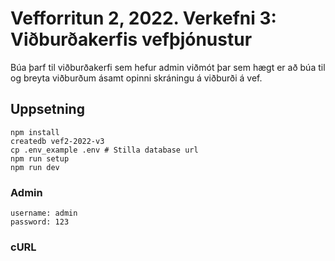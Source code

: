 # Vefforritun 2, 2022. Verkefni 3: Viðburðakerfis vefþjónustur

Búa þarf til viðburðakerfi sem hefur admin viðmót þar sem hægt er að búa til og breyta viðburðum ásamt opinni skráningu á viðburði á vef.

## Uppsetning
```
npm install
createdb vef2-2022-v3
cp .env_example .env # Stilla database url
npm run setup
npm run dev
```


### Admin
```
username: admin
password: 123
```

### cURL

